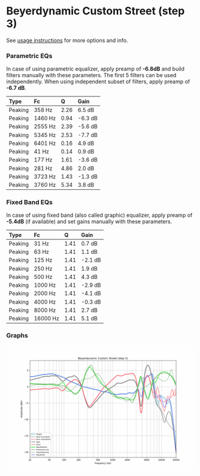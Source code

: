 # Beyerdynamic Custom Street (step 3)
See [usage instructions](https://github.com/jaakkopasanen/AutoEq#usage) for more options and info.

### Parametric EQs
In case of using parametric equalizer, apply preamp of **-6.8dB** and build filters manually
with these parameters. The first 5 filters can be used independently.
When using independent subset of filters, apply preamp of **-6.7 dB**.

| Type    | Fc      |    Q | Gain    |
|:--------|:--------|:-----|:--------|
| Peaking | 358 Hz  | 2.26 | 6.5 dB  |
| Peaking | 1460 Hz | 0.94 | -6.3 dB |
| Peaking | 2555 Hz | 2.39 | -5.6 dB |
| Peaking | 5345 Hz | 2.53 | -7.7 dB |
| Peaking | 6401 Hz | 0.16 | 4.9 dB  |
| Peaking | 41 Hz   | 0.14 | 0.9 dB  |
| Peaking | 177 Hz  | 1.61 | -3.6 dB |
| Peaking | 281 Hz  | 4.86 | 2.0 dB  |
| Peaking | 3723 Hz | 1.43 | -1.3 dB |
| Peaking | 3760 Hz | 5.34 | 3.8 dB  |

### Fixed Band EQs
In case of using fixed band (also called graphic) equalizer, apply preamp of **-5.4dB**
(if available) and set gains manually with these parameters.

| Type    | Fc       |    Q | Gain    |
|:--------|:---------|:-----|:--------|
| Peaking | 31 Hz    | 1.41 | 0.7 dB  |
| Peaking | 63 Hz    | 1.41 | 1.1 dB  |
| Peaking | 125 Hz   | 1.41 | -2.1 dB |
| Peaking | 250 Hz   | 1.41 | 1.9 dB  |
| Peaking | 500 Hz   | 1.41 | 4.3 dB  |
| Peaking | 1000 Hz  | 1.41 | -2.9 dB |
| Peaking | 2000 Hz  | 1.41 | -4.1 dB |
| Peaking | 4000 Hz  | 1.41 | -0.3 dB |
| Peaking | 8000 Hz  | 1.41 | 2.7 dB  |
| Peaking | 16000 Hz | 1.41 | 5.1 dB  |

### Graphs
![](./Beyerdynamic%20Custom%20Street%20(step%203).png)